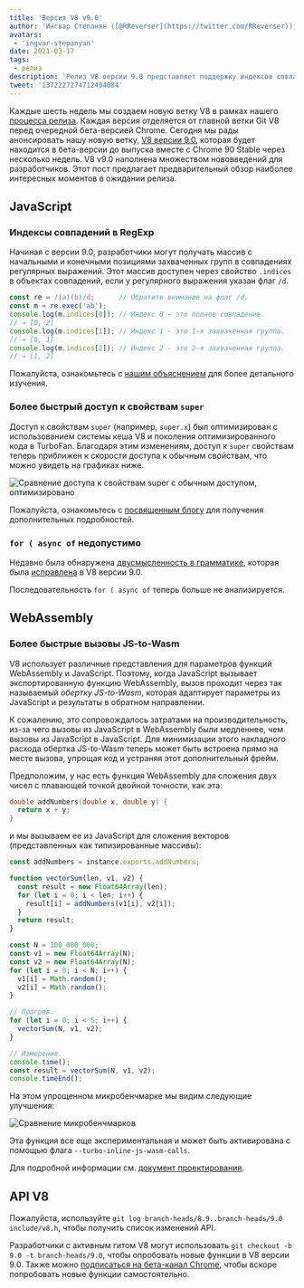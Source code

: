 ```yaml
---
title: 'Версия V8 v9.0'
author: 'Ингвар Степанян ([@RReverser](https://twitter.com/RReverser)), на линии'
avatars:
 - 'ingvar-stepanyan'
date: 2021-03-17
tags:
 - релиз
description: 'Релиз V8 версии 9.0 представляет поддержку индексов совпадений RegExp и различные улучшения производительности.'
tweet: '1372227274712494084'
---
```

Каждые шесть недель мы создаем новую ветку V8 в рамках нашего [процесса релиза](https://v8.dev/docs/release-process). Каждая версия отделяется от главной ветки Git V8 перед очередной бета-версией Chrome. Сегодня мы рады анонсировать нашу новую ветку, [V8 версии 9.0](https://chromium.googlesource.com/v8/v8.git/+log/branch-heads/9.0), которая будет находится в бета-версии до выпуска вместе с Chrome 90 Stable через несколько недель. V8 v9.0 наполнена множеством нововведений для разработчиков. Этот пост предлагает предварительный обзор наиболее интересных моментов в ожидании релиза.

<!--truncate-->
## JavaScript

### Индексы совпадений в RegExp

Начиная с версии 9.0, разработчики могут получать массив с начальными и конечными позициями захваченных групп в совпадениях регулярных выражений. Этот массив доступен через свойство `.indices` в объектах совпадений, если у регулярного выражения указан флаг `/d`.

```javascript
const re = /(a)(b)/d;      // Обратите внимание на флаг /d.
const m = re.exec('ab');
console.log(m.indices[0]); // Индекс 0 - это полное совпадение.
// → [0, 2]
console.log(m.indices[1]); // Индекс 1 - это 1-я захваченная группа.
// → [0, 1]
console.log(m.indices[2]); // Индекс 2 - это 2-я захваченная группа.
// → [1, 2]
```

Пожалуйста, ознакомьтесь с [нашим объяснением](https://v8.dev/features/regexp-match-indices) для более детального изучения.

### Более быстрый доступ к свойствам `super`

Доступ к свойствам `super` (например, `super.x`) был оптимизирован с использованием системы кеша V8 и поколения оптимизированного кода в TurboFan. Благодаря этим изменениям, доступ к `super` свойствам теперь приближен к скорости доступа к обычным свойствам, что можно увидеть на графиках ниже.

![Сравнение доступа к свойствам super с обычным доступом, оптимизировано](/_img/fast-super/super-opt.svg)

Пожалуйста, ознакомьтесь с [посвященным блогу](https://v8.dev/blog/fast-super) для получения дополнительных подробностей.

### `for ( async of` недопустимо

Недавно была обнаружена [двусмысленность в грамматике](https://github.com/tc39/ecma262/issues/2034), которая была [исправлена](https://chromium-review.googlesource.com/c/v8/v8/+/2683221) в V8 версии 9.0.

Последовательность `for ( async of` теперь больше не анализируется.

## WebAssembly

### Более быстрые вызовы JS-to-Wasm

V8 использует различные представления для параметров функций WebAssembly и JavaScript. Поэтому, когда JavaScript вызывает экспортированную функцию WebAssembly, вызов проходит через так называемый *обертку JS-to-Wasm*, которая адаптирует параметры из JavaScript и результаты в обратном направлении.

К сожалению, это сопровождалось затратами на производительность, из-за чего вызовы из JavaScript в WebAssembly были медленнее, чем вызовы из JavaScript в JavaScript. Для минимизации этого накладного расхода обертка JS-to-Wasm теперь может быть встроена прямо на месте вызова, упрощая код и устраняя этот дополнительный фрейм.

Предположим, у нас есть функция WebAssembly для сложения двух чисел с плавающей точкой двойной точности, как эта:

```cpp
double addNumbers(double x, double y) {
  return x + y;
}
```

и мы вызываем ее из JavaScript для сложения векторов (представленных как типизированные массивы):

```javascript
const addNumbers = instance.exports.addNumbers;

function vectorSum(len, v1, v2) {
  const result = new Float64Array(len);
  for (let i = 0; i < len; i++) {
    result[i] = addNumbers(v1[i], v2[i]);
  }
  return result;
}

const N = 100_000_000;
const v1 = new Float64Array(N);
const v2 = new Float64Array(N);
for (let i = 0; i < N; i++) {
  v1[i] = Math.random();
  v2[i] = Math.random();
}

// Прогрев.
for (let i = 0; i < 5; i++) {
  vectorSum(N, v1, v2);
}

// Измерение.
console.time();
const result = vectorSum(N, v1, v2);
console.timeEnd();
```

На этом упрощенном микробенчмарке мы видим следующие улучшения:

![Сравнение микробенчмарков](/_img/v8-release-90/js-to-wasm.svg)

Эта функция все еще экспериментальная и может быть активирована с помощью флага `--turbo-inline-js-wasm-calls`.

Для подробной информации см. [документ проектирования](https://docs.google.com/document/d/1mXxYnYN77tK-R1JOVo6tFG3jNpMzfueQN1Zp5h3r9aM/edit).

## API V8

Пожалуйста, используйте `git log branch-heads/8.9..branch-heads/9.0 include/v8.h`, чтобы получить список изменений API.

Разработчики с активным гитом V8 могут использовать `git checkout -b 9.0 -t branch-heads/9.0`, чтобы опробовать новые функции в V8 версии 9.0. Также можно [подписаться на бета-канал Chrome](https://www.google.com/chrome/browser/beta.html), чтобы вскоре попробовать новые функции самостоятельно.
